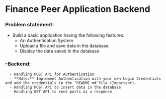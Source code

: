 # Finance Peer Application Backend

### Problem statement:

- Build a basic application having the following features:
    - An Authentication System
    - Upload a file and save data in the database
    - Display the data saved in the database

### -Backend:
      - Handling POST API for Authentication
      - **Note:** Implement Authentication with your own Login Credentials and add the credentials in the `README.md`file (Important).
      - Handling POST API to Insert data in the database
      - Handling GET API to send posts as a response
